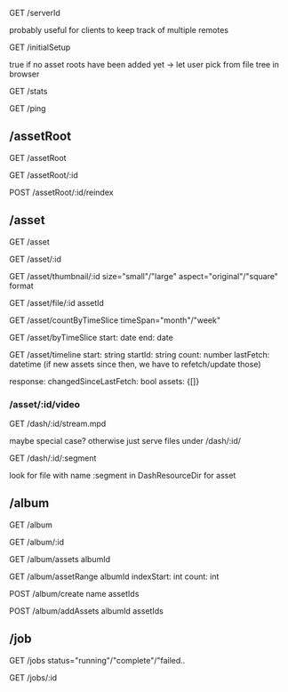 GET /serverId

probably useful for clients to keep track of multiple remotes

GET /initialSetup

true if no asset roots have been added yet -> let user pick from file tree in browser
 
GET /stats

GET /ping

## /assetRoot

GET /assetRoot

GET /assetRoot/:id

POST /assetRoot/:id/reindex

## /asset

GET /asset

GET /asset/:id

GET /asset/thumbnail/:id
size="small"/"large"
aspect="original"/"square"
format

GET /asset/file/:id
assetId

GET /asset/countByTimeSlice
timeSpan="month"/"week"

GET /asset/byTimeSlice
start: date
end: date

GET /asset/timeline
start: string 
startId: string
count: number
lastFetch: datetime (if new assets since then, we have to refetch/update those)

response:
changedSinceLastFetch: bool
assets: {[]}

### /asset/:id/video

GET /dash/:id/stream.mpd

maybe special case? otherwise just serve files under /dash/:id/

GET /dash/:id/:segment

look for file with name :segment in DashResourceDir for asset

## /album

GET /album

GET /album/:id

GET /album/assets
albumId

GET /album/assetRange
albumId
indexStart: int
count: int

POST /album/create
name
assetIds

POST /album/addAssets
albumId
assetIds

## /job

GET /jobs
status="running"/"complete"/"failed..

GET /jobs/:id
